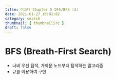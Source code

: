 ```yaml
---
title: 이코테 Chapter 5 DFS/BFS (3)
date: 2021-01-27 18:01:82
category: search
thumbnail: { thumbnailSrc }
draft: false
---
```


# BFS (Breath-First Search)

- 너비 우선 탐색, 가까운 노드부터 탐색하는 알고리즘
- 큐를 이용하여 구현

##
